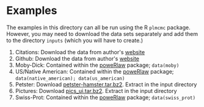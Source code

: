 Examples
=========

The examples in this directory can all be run using the R `plmcmc` package. 
However, you may need to download the data sets separately and add them to the directory `inputs` (which you will have to create.)

1. Citations: Download the data from author's [website](http://physics.bu.edu/~redner/projects/citation/isi.html)
1. Github: Download the data from author's [website](https://github.com/blog/466-the-2009-github-contest)
1. Moby-Dick: Contained within the [poweRlaw](https://github.com/csgillespie/poweRlaw) package; `data(moby)`
1. US/Native American: Contained within the [poweRlaw](https://github.com/csgillespie/poweRlaw) package; 
`data(native_american); data(us_american)`
1. Petster:  Download [petster-hamster.tar.bz2](http://konect.uni-koblenz.de/networks/petster-hamster). Extract in the input directory
1. Pictures: Download [pics_ui.tar.bz2](http://konect.uni-koblenz.de/networks/pics_ui). Extract in the input directory
1. Swiss-Prot: Contained within the [poweRlaw](https://github.com/csgillespie/poweRlaw) package;
`data(swiss_prot)`

